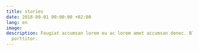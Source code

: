 ```yaml
---
title: stories
date: 2018-09-01 00:00:00 +02:00
lang: en
image:
description: Feugiat accumsan lorem eu ac lorem amet accumsan donec. Blandit orci
  porttitor.
---
```

